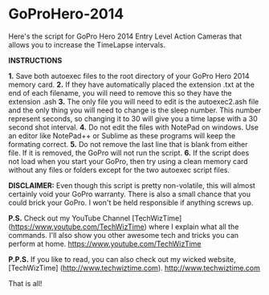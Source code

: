 # GoProHero-2014

Here's the script for GoPro Hero 2014 Entry Level Action Cameras that allows you to increase the TimeLapse intervals.

**INSTRUCTIONS**

**1.** Save both autoexec files to the root directory of your GoPro Hero 2014 memory card.
**2.** If they have automatically placed the extension .txt at the end of each filename, you will need to remove this so they have the extension .ash
**3.** The only file you will need to edit is the autoexec2.ash file and the only thing you will need to change is the sleep number. This number represent seconds, so changing it to 30 will give you a time lapse with a 30 second shot interval.
**4.** Do not edit the files with NotePad on windows. Use an editor like NotePad++ or Sublime as these programs will keep the formating correct.
**5.** Do not remove the last line that is blank from either file. If it is removed, the GoPro will not run the script. 
**6.** If the script does not load when you start your GoPro, then try using a clean memory card without any files or folders except for the two autoexec script files.

**DISCLAIMER:** Even though this script is pretty non-volatile,  this will almost certainly void your GoPro warranty. There is also a small chance that you could brick your GoPro. I won't be held responsible if anything screws up.

**P.S.** Check out my YouTube Channel [TechWizTime] (https://www.youtube.com/TechWizTime) where I explain what all the commands. I'll also show you other awesome tech and tricks you can perform at home. https://www.youtube.com/TechWizTime

**P.P.S.** If you like to read, you can also check out my wicked website, [TechWizTime] (http://www.techwiztime.com). http://www.techwiztime.com

That is all!
